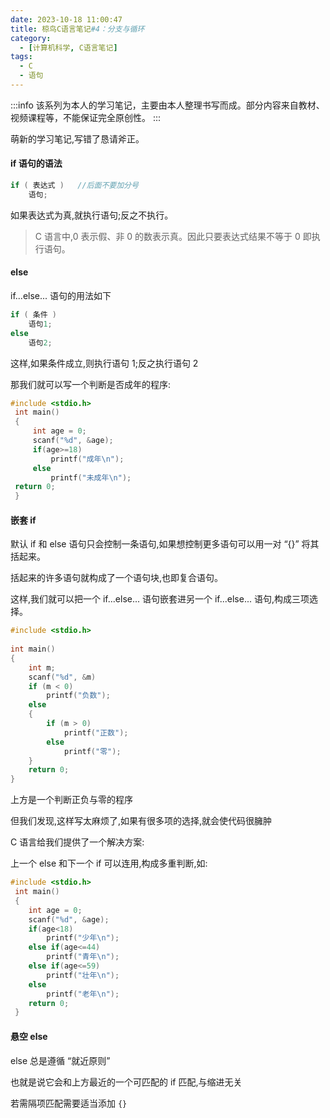 ```yaml
---
date: 2023-10-18 11:00:47
title: 椋鸟C语言笔记#4：分支与循环
category: 
  - [计算机科学, C语言笔记]
tags:
  - C
  - 语句
---
```


:::info
该系列为本人的学习笔记，主要由本人整理书写而成。部分内容来自教材、视频课程等，不能保证完全原创性。
:::

萌新的学习笔记,写错了恳请斧正。

#### if 语句的语法

```c
if ( 表达式 )   //后面不要加分号
    语句;
```

如果表达式为真,就执行语句;反之不执行。

> C 语言中,0 表示假、非 0 的数表示真。因此只要表达式结果不等于 0 即执行语句。

#### else

if...else... 语句的用法如下

```c
if ( 条件 )
    语句1;
else
    语句2;
```

这样,如果条件成立,则执行语句 1;反之执行语句 2

那我们就可以写一个判断是否成年的程序:

```c
#include <stdio.h>
 int main()
 {
     int age = 0;
     scanf("%d", &age);
     if(age>=18)
         printf("成年\n");
     else
         printf("未成年\n");
 return 0;
 }
```

#### 嵌套 if

默认 if 和 else 语句只会控制一条语句,如果想控制更多语句可以用一对 “{}” 将其括起来。

括起来的许多语句就构成了一个语句块,也即复合语句。

这样,我们就可以把一个 if...else... 语句嵌套进另一个 if...else... 语句,构成三项选择。

```c
#include <stdio.h>
 
int main()
{
    int m;
    scanf("%d", &m)
    if (m < 0)
        printf("负数");
    else
    {
        if (m > 0)
            printf("正数");
        else
            printf("零");
    }
    return 0;
}
```

上方是一个判断正负与零的程序

但我们发现,这样写太麻烦了,如果有很多项的选择,就会使代码很臃肿

C 语言给我们提供了一个解决方案:

上一个 else 和下一个 if 可以连用,构成多重判断,如:

```c
#include <stdio.h>
 int main()
 {
    int age = 0;
    scanf("%d", &age);
    if(age<18)
        printf("少年\n");
    else if(age<=44)
        printf("⻘年\n");
    else if(age<=59)
        printf("壮年\n");
    else
        printf("老年\n");
    return 0;
 }
```

#### 悬空 else

else 总是遵循 “就近原则”

也就是说它会和上方最近的一个可匹配的 if 匹配,与缩进无关

若需隔项匹配需要适当添加 `{}`